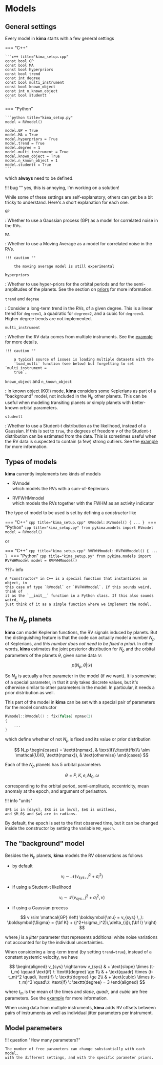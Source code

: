 # Models

## General settings

Every model in **kima** starts with a few general settings

=== "C++"

    ```c++ title="kima_setup.cpp"
    const bool GP
    const bool MA
    const bool hyperpriors
    const bool trend
    const int degree
    const bool multi_instrument
    const bool known_object
    const int n_known_object
    const bool studentt
    ```

=== "Python"

    ```python title="kima_setup.py"
    model = RVmodel()

    model.GP = True
    model.MA = True
    model.hyperpriors = True
    model.trend = True
    model.degree = 1
    model.multi_instrument = True
    model.known_object = True
    model.n_known_object = 1
    model.studentt = True
    ```


which **always** need to be defined.

!!! bug ""
    yes, this is annoying, I'm working on a solution!

While some of these settings are self-explanatory, others can get be a bit
tricky to understand. Here's a short explanation for each one.


`GP`

: Whether to use a Gaussian process (GP) as a model for correlated noise in
  the RVs.


`MA`

: Whether to use a Moving Average as a model for correlated noise in the RVs.

    !!! caution ""

        the moving average model is still experimental


`hyperpriors`

: Whether to use hyper-priors for the orbital periods and for the
  semi-amplitudes of the planets. See the section on
  [priors](#setting-the-priors) for more information.


`trend` and `degree`

: Consider a long-term trend in the RVs, of a given degree. This is a linear
  trend for `degree=1`, a quadratic for `degree=2`, and a cubic for `degree=3`.
  Higher degree trends are not implemented.


`multi_instrument`

: Whether the RV data comes from multiple instruments. See the
  [example]({{site.baseurl}}/blog/multi-instrument) for more details.

    !!! caution ""

        a typical source of issues is loading multiple datasets with the
        `load_multi` function (see below) but forgetting to set `multi_instrument =
        true`.


`known_object` and `n_known_object`

: In known object (KO!) mode, **kima** considers some Keplerians as part of a
  "background" model, not included in the $N_p$ other planets. This can be
  useful when modeling transiting planets or simply planets with better-known
  orbital parameters. 


`studentt`

: Whether to use a Student-t distribution as the likelihood, instead of a
  Gaussian. If this is set to `true`, the degrees of freedom $\nu$ of the
  Student-t distribution can be estimated from the data. This is sometimes
  useful when the RV data is suspected to contain (a few) strong outliers. See
  the [example]({{site.baseurl}}/blog/student-t) for more information.


<!--  -->

## Types of models

**kima** currently implements two kinds of models

- RVmodel  
  which models the RVs with a sum-of-Keplerians

- RVFWHMmodel  
  which models the RVs together with the FWHM as an activity indicator

The type of model to be used is set by defining a *constructor* like

=== "C++"
    ```cpp title="kima_setup.cpp"
    RVmodel::RVmodel()
    {
        ...
    }
    ```
=== "Python"
    ```cpp title="kima_setup.py"
    from pykima.models import RVmodel
    model = RVmodel()
    ```


or 

=== "C++"
    ```cpp title="kima_setup.cpp"
    RVFWHMmodel::RVFWHMmodel()
    {
        ...
    }
    ```
=== "Python"
    ```cpp title="kima_setup.py"
    from pykima.models import RVFWHMmodel
    model = RVFWHMmodel()
    ```

???+ info

    A *constructor* in C++ is a special function that instantiates an object, in
    this case of type `RVmodel` or `RVFWHMmodel`. If this sounds weird, think of
    it as the `__init__` function in a Python class. If this also sounds weird,
    just think of it as a simple function where we implement the model.


<!--  -->


## The $N_p$ planets


**kima** can model Keplerian functions, the RV signals induced by planets. But
the distinguishing feature is that the code can actually model a number $N_p$ of
Keplerians, and *this number does not need to be fixed a priori*. In other
words, **kima** estimates the joint posterior distribution for $N_p$ and the
orbital parameters of the planets $\theta$, given some data $\mathcal{D}$:

$$ p(N_p, \theta | \mathcal{D} ) $$

So $N_p$ is actually a free parameter in the model (if we want). It is somewhat
of a special parameter, in that it only takes discrete values, but it's
otherwise similar to other parameters in the model. In particular, it needs a
prior distribution as well.

This part of the model in **kima** can be set with a special pair of parameters
for the model constructor

```c++
RVmodel::RVmodel() : fix(false) npmax(2)
{
    ...
}
```

which define whether of not $N_p$ is fixed and its value or prior distribution

$$
    N_p 
    \begin{cases}
        = \texttt{npmax},                       & \text{if}\:\texttt{fix}\\
        \sim \mathcal{U}(0, \texttt{npmax}),    & \text{otherwise}
    \end{cases}
$$

Each of the $N_p$ planets has 5 orbital parameters

$$
\theta = { P, K, e, M_0, \omega }
$$

corresponding to the orbital period, semi-amplitude, eccentricity, mean anomaly
at the epoch, and argument of periastron.

!!! info "units"

    $P$ is in [days], $K$ is in [m/s], $e$ is unitless,
    and $M_0$ and $ω$ are in radians.

By default, the epoch is set to the first observed time, but it can be changed
inside the constructor by setting the variable `M0_epoch`.



## The "background" model


Besides the $N_p$ planets, **kima** models the RV observations as follows

- by default

$$
v_i \sim \mathcal{N} \left( v_{sys} \,,\: j^2+\sigma_i^2 \right)
$$

- if using a Student-t likelihood

$$
v_i \sim \mathcal{T} \left( v_{sys} \,,\: j^2+\sigma_i^2, \nu \right)
$$

- if using a Gaussian process


$$
v \sim \mathcal{GP} \left( \boldsymbol{\mu} = v_{sys} \,,\: \boldsymbol{\Sigma} = {\bf K} + (j^2+\sigma_i^2)\,\delta_{ij}\,{\bf I} \right)
$$

where $j$ is a *jitter* parameter that represents additional white noise
variations not accounted for by the individual uncertainties. 

When considering a long-term trend (by setting `trend=true`), instead of a
constant systemic velocity, we have

$$
\begin{aligned}
v_{sys} \rightarrow v_{sys} 
  & + \text{slope} \times (t-t_m) \qquad      \text{if} \: \texttt{degree} \ge 1\\
  & + \text{quadr} \times (t-t_m)^2 \quad\,   \text{if} \: \texttt{degree} \ge 2\\
  & + \text{cubic} \times (t-t_m)^3 \quad\:\: \text{if} \: \texttt{degree} = 3
\end{aligned}
$$

where $t_m$ is the mean of the times and *slope*, *quadr*, and *cubic* are free
parameters. See the [example]() for more information.


When using data from multiple instruments, **kima** adds RV offsets between
pairs of instruments as well as individual jitter parameters per instrument.


## Model parameters


!!! question "How many parameters?"

    The number of free parameters can change substantially with each model, 
    with the different settings, and with the specific parameter priors.
